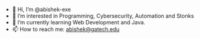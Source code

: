 - 👋 Hi, I’m @abishek-exe
- 👀 I’m interested in Programming, Cybersecurity, Automation and Stonks
- 🌱 I’m currently learning Web Development and Java.
- 📫 How to reach me: abishek@gatech.edu

<!---
abishek-saravanakumar/abishek-saravanakumar is a ✨ special ✨ repository because its `README.md` (this file) appears on your GitHub profile.
You can click the Preview link to take a look at your changes.
--->
